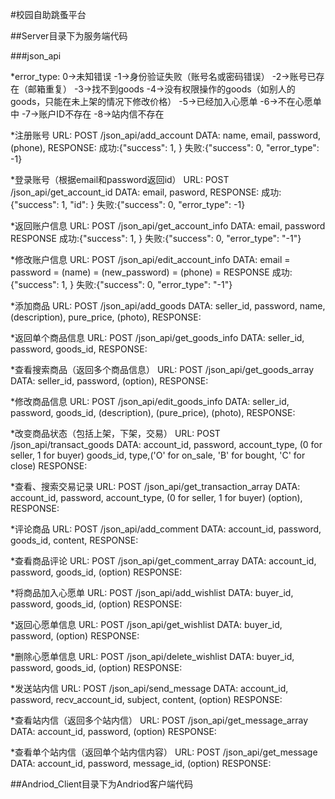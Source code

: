 #校园自助跳蚤平台

##Server目录下为服务端代码

###json_api

*error_type:
0->未知错误
-1->身份验证失败（账号名或密码错误） 
-2->账号已存在（邮箱重复）
-3->找不到goods
-4->没有权限操作的goods（如别人的goods，只能在未上架的情况下修改价格）
-5->已经加入心愿单
-6->不在心愿单中
-7->账户ID不存在
-8->站内信不存在

*注册账号
URL: POST /json_api/add_account
DATA:
    name,
    email, 
    password, 
    (phone), 
RESPONSE:
    成功:{"success": 1, }
    失败:{"success": 0, "error_type": -1}

*登录账号（根据email和password返回id）
URL: POST /json_api/get_account_id
DATA:
    email,
    pasword,
RESPONSE:
    成功:{"success": 1, "id": }
    失败:{"success": 0, "error_type": -1}

*返回账户信息
URL: POST /json_api/get_account_info
DATA:
    email,
    password
RESPONSE
    成功:{"success": 1, }
    失败:{"success": 0, "error_type": "-1"}

*修改账户信息
URL: POST /json_api/edit_account_info
DATA:
    email = 
    password = 
    (name) = 
    (new_password) = 
    (phone) = 
RESPONSE
    成功:{"success": 1, }
    失败:{"success": 0, "error_type": "-1"}

*添加商品
URL: POST /json_api/add_goods
DATA:
    seller_id,
    password,
    name,
    (description),
    pure_price,
    (photo),
RESPONSE:

*返回单个商品信息
URL: POST /json_api/get_goods_info
DATA:
    seller_id,
    password,
    goods_id,
RESPONSE:

*查看搜索商品（返回多个商品信息）
URL: POST /json_api/get_goods_array
DATA:
    seller_id,
    password,
    (option),
RESPONSE:

*修改商品信息
URL: POST /json_api/edit_goods_info
DATA:
    seller_id,
    password,
    goods_id,
    (description),
    (pure_price),
    (photo),
RESPONSE:

*改变商品状态（包括上架，下架，交易）
URL: POST /json_api/transact_goods
DATA:
    account_id,
    password,
    account_type, (0 for seller, 1 for buyer)
    goods_id,
    type,('O' for on_sale, 'B' for bought, 'C' for close)
RESPONSE:

*查看、搜索交易记录
URL: POST /json_api/get_transaction_array
DATA:
    account_id,
    password,
    account_type, (0 for seller, 1 for buyer)
    (option),
RESPONSE:

*评论商品
URL: POST /json_api/add_comment
DATA:
    account_id,
    password,
    goods_id,
    content,
RESPONSE:

*查看商品评论
URL: POST /json_api/get_comment_array
DATA:
    account_id,
    password,
    goods_id,
    (option)
RESPONSE:

*将商品加入心愿单
URL: POST /json_api/add_wishlist
DATA:
    buyer_id,
    password,
    goods_id,
    (option)
RESPONSE:

*返回心愿单信息
URL: POST /json_api/get_wishlist
DATA:
    buyer_id,
    password,
    (option)
RESPONSE:

*删除心愿单信息
URL: POST /json_api/delete_wishlist
DATA:
    buyer_id,
    password,
    goods_id,
    (option)
RESPONSE:

*发送站内信
URL: POST /json_api/send_message
DATA:
    account_id,
    password,
    recv_account_id,
    subject,
    content,
    (option)
RESPONSE:

*查看站内信（返回多个站内信）
URL: POST /json_api/get_message_array
DATA:
    account_id,
    password,
    (option)
RESPONSE:

*查看单个站内信（返回单个站内信内容）
URL: POST /json_api/get_message
DATA:
    account_id,
    password,
    message_id,
    (option)
RESPONSE:

##Andriod_Client目录下为Andriod客户端代码